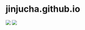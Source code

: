 # jinjucha.github.io



<a href="https://www.notion.so/chajinju34/development-notes-1802414492d8493ab6be03387da2fe49" target="_blank"><img src="https://img.shields.io/badge/Naver-03C75A?style=flat-square&logo=Naver&logoColor=white"/></a>
<a href="https://blog.naver.com/nokdununa" target="_blank"><img src="https://img.shields.io/badge/Notion-000000?style=flat-square&logo=Notion&logoColor=white"/></a>
